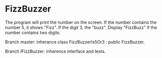 FizzBuzzer
==========
The program will print the number on the screen. If the number contains the number 5, it shows "Fizz". 
If the digit 3, the "buzz". Display "FizzBuzz" if the number contains two digits.

Branch master: inherance class FizzBuzzerIs5Or3 : public FizzBuzzer.

Branch IFizzBuzzer: inherence interface and tests.
